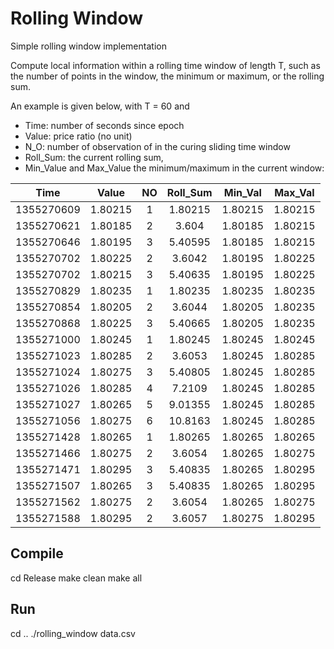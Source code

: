 # Rolling Window

Simple rolling window implementation

Compute local information within a rolling time 
window of length T, such as the number of points in the 
window, the  minimum or maximum, or the rolling sum.

An example is given below,  with T = 60 and
*   Time: number of seconds since epoch
*   Value: price ratio (no unit)
*   N_O: number of observation of in the curing 
    sliding time window
*   Roll_Sum: the current rolling sum,
*   Min_Value and Max_Value the minimum/maximum in the 
    current window:


|    Time    |  Value  | NO | Roll_Sum | Min_Val | Max_Val |   
|:----------:|:-------:|:--:|:--------:|:-------:|:-------:|
| 1355270609 | 1.80215 | 1  | 1.80215  | 1.80215 | 1.80215 |
| 1355270621 | 1.80185 | 2  | 3.604    | 1.80185 | 1.80215 |
| 1355270646 | 1.80195 | 3  | 5.40595  | 1.80185 | 1.80215 |
| 1355270702 | 1.80225 | 2  | 3.6042   | 1.80195 | 1.80225 |
| 1355270702 | 1.80215 | 3  | 5.40635  | 1.80195 | 1.80225 |
| 1355270829 | 1.80235 | 1  | 1.80235  | 1.80235 | 1.80235 |
| 1355270854 | 1.80205 | 2  | 3.6044   | 1.80205 | 1.80235 |
| 1355270868 | 1.80225 | 3  | 5.40665  | 1.80205 | 1.80235 |
| 1355271000 | 1.80245 | 1  | 1.80245  | 1.80245 | 1.80245 |
| 1355271023 | 1.80285 | 2  | 3.6053   | 1.80245 | 1.80285 |
| 1355271024 | 1.80275 | 3  | 5.40805  | 1.80245 | 1.80285 |
| 1355271026 | 1.80285 | 4  | 7.2109   | 1.80245 | 1.80285 |
| 1355271027 | 1.80265 | 5  | 9.01355  | 1.80245 | 1.80285 |
| 1355271056 | 1.80275 | 6  | 10.8163  | 1.80245 | 1.80285 |
| 1355271428 | 1.80265 | 1  | 1.80265  | 1.80265 | 1.80265 |
| 1355271466 | 1.80275 | 2  | 3.6054   | 1.80265 | 1.80275 |
| 1355271471 | 1.80295 | 3  | 5.40835  | 1.80265 | 1.80295 |
| 1355271507 | 1.80265 | 3  | 5.40835  | 1.80265 | 1.80295 |
| 1355271562 | 1.80275 | 2  | 3.6054   | 1.80265 | 1.80275 |
| 1355271588 | 1.80295 | 2  | 3.6057   | 1.80275 | 1.80295 |

## Compile 

cd Release
make clean
make all

## Run

cd ..
./rolling_window data.csv

